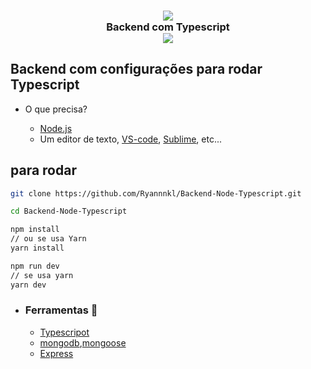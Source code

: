 <h3 align="center">
  <img src="https://img.icons8.com/color/400/000000/typescript.png"/>
  <br/>
  <b>Backend com Typescript</b>
  <br/>
  <img src="https://img.shields.io/github/repo-size/Ryannnkl/backend-UserPosts-mongodb?logo=github&style=for-the-badge">
</h3>

## Backend com configurações para rodar Typescript

- O que precisa?

  - [Node.js](https://nodejs.org/en/)
  - Um editor de texto, [VS-code](https://code.visualstudio.com/), [Sublime](https://www.sublimetext.com/3), etc...

## para rodar

```bash
git clone https://github.com/Ryannnkl/Backend-Node-Typescript.git

cd Backend-Node-Typescript

npm install
// ou se usa Yarn
yarn install

npm run dev
// se usa yarn
yarn dev
```

- ### Ferramentas :hammer:
  - [Typescripot](https://www.typescriptlang.org/)
  - [mongodb](https://www.mongodb.com/cloud/atlas),[mongoose](https://mongoosejs.com/)
  - [Express](https://expressjs.com/pt-br/)
